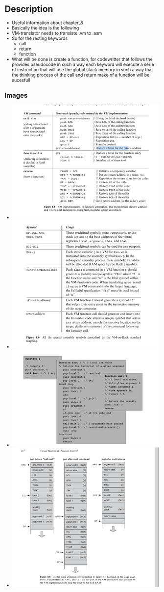 # Description

- Useful information about chapter_8
- Basically the idea is the following
- VM-translator needs to translate .vm to .asm
- So for the resting keywords
    - call
    - return
    - function
- What will be done is create a function, for
  codewritter that follows the provides pseudocode
  in such a way each keyword will execute
  a serie of instruction that will use the global stack
  memory in such a way that the thinking process
  of the call and return make of a function will be
  sucesfull

## Images
- ![vm->asm](./ch8vmtoasm.png)
- ![vm->asm](./ch8convenctions.png)
- ![function](./ch8functionpng.png)
- ![vm->asm](./ch8functiontomemory.png)




